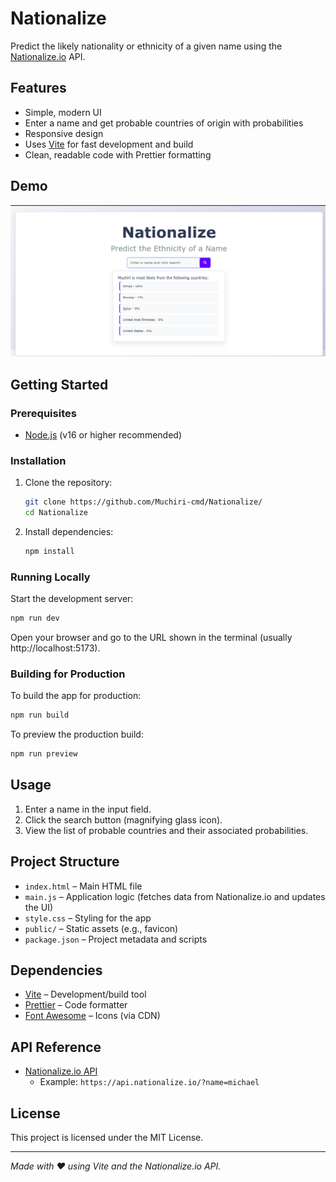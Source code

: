 # Nationalize

Predict the likely nationality or ethnicity of a given name using the [Nationalize.io](https://nationalize.io/) API.

## Features

- Simple, modern UI
- Enter a name and get probable countries of origin with probabilities
- Responsive design
- Uses [Vite](https://vitejs.dev/) for fast development and build
- Clean, readable code with Prettier formatting

## Demo

![Screenshot](public/demo.png)

## Getting Started

### Prerequisites

- [Node.js](https://nodejs.org/) (v16 or higher recommended)

### Installation

1. Clone the repository:
   ```bash
   git clone https://github.com/Muchiri-cmd/Nationalize/
   cd Nationalize
   ```
2. Install dependencies:
   ```bash
   npm install
   ```

### Running Locally

Start the development server:

```bash
npm run dev
```

Open your browser and go to the URL shown in the terminal (usually http://localhost:5173).

### Building for Production

To build the app for production:

```bash
npm run build
```

To preview the production build:

```bash
npm run preview
```

## Usage

1. Enter a name in the input field.
2. Click the search button (magnifying glass icon).
3. View the list of probable countries and their associated probabilities.

## Project Structure

- `index.html` – Main HTML file
- `main.js` – Application logic (fetches data from Nationalize.io and updates the UI)
- `style.css` – Styling for the app
- `public/` – Static assets (e.g., favicon)
- `package.json` – Project metadata and scripts

## Dependencies

- [Vite](https://vitejs.dev/) – Development/build tool
- [Prettier](https://prettier.io/) – Code formatter
- [Font Awesome](https://fontawesome.com/) – Icons (via CDN)

## API Reference

- [Nationalize.io API](https://nationalize.io/)
  - Example: `https://api.nationalize.io/?name=michael`

## License

This project is licensed under the MIT License.

---

_Made with ❤️ using Vite and the Nationalize.io API._
